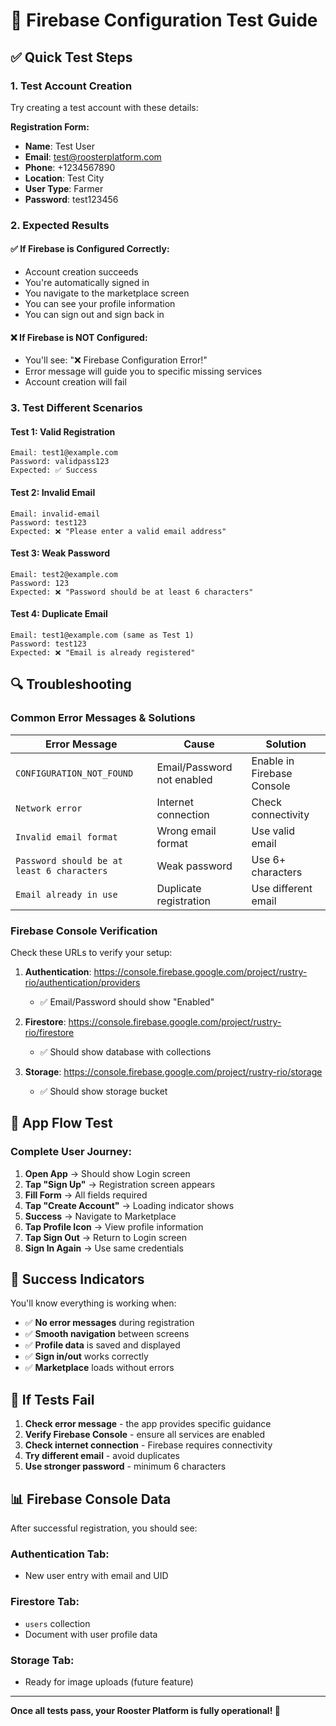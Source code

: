 # 🧪 Firebase Configuration Test Guide

## ✅ **Quick Test Steps**

### **1. Test Account Creation**
Try creating a test account with these details:

**Registration Form:**
- **Name**: Test User
- **Email**: test@roosterplatform.com
- **Phone**: +1234567890
- **Location**: Test City
- **User Type**: Farmer
- **Password**: test123456

### **2. Expected Results**

#### **✅ If Firebase is Configured Correctly:**
- Account creation succeeds
- You're automatically signed in
- You navigate to the marketplace screen
- You can see your profile information
- You can sign out and sign back in

#### **❌ If Firebase is NOT Configured:**
- You'll see: "❌ Firebase Configuration Error!"
- Error message will guide you to specific missing services
- Account creation will fail

### **3. Test Different Scenarios**

#### **Test 1: Valid Registration**
```
Email: test1@example.com
Password: validpass123
Expected: ✅ Success
```

#### **Test 2: Invalid Email**
```
Email: invalid-email
Password: test123
Expected: ❌ "Please enter a valid email address"
```

#### **Test 3: Weak Password**
```
Email: test2@example.com  
Password: 123
Expected: ❌ "Password should be at least 6 characters"
```

#### **Test 4: Duplicate Email**
```
Email: test1@example.com (same as Test 1)
Password: test123
Expected: ❌ "Email is already registered"
```

## 🔍 **Troubleshooting**

### **Common Error Messages & Solutions**

| Error Message | Cause | Solution |
|---------------|-------|----------|
| `CONFIGURATION_NOT_FOUND` | Email/Password not enabled | Enable in Firebase Console |
| `Network error` | Internet connection | Check connectivity |
| `Invalid email format` | Wrong email format | Use valid email |
| `Password should be at least 6 characters` | Weak password | Use 6+ characters |
| `Email already in use` | Duplicate registration | Use different email |

### **Firebase Console Verification**

Check these URLs to verify your setup:

1. **Authentication**: https://console.firebase.google.com/project/rustry-rio/authentication/providers
   - ✅ Email/Password should show "Enabled"

2. **Firestore**: https://console.firebase.google.com/project/rustry-rio/firestore
   - ✅ Should show database with collections

3. **Storage**: https://console.firebase.google.com/project/rustry-rio/storage
   - ✅ Should show storage bucket

## 📱 **App Flow Test**

### **Complete User Journey:**
1. **Open App** → Should show Login screen
2. **Tap "Sign Up"** → Registration screen appears
3. **Fill Form** → All fields required
4. **Tap "Create Account"** → Loading indicator shows
5. **Success** → Navigate to Marketplace
6. **Tap Profile Icon** → View profile information
7. **Tap Sign Out** → Return to Login screen
8. **Sign In Again** → Use same credentials

## 🎯 **Success Indicators**

You'll know everything is working when:

- ✅ **No error messages** during registration
- ✅ **Smooth navigation** between screens
- ✅ **Profile data** is saved and displayed
- ✅ **Sign in/out** works correctly
- ✅ **Marketplace** loads without errors

## 🚨 **If Tests Fail**

1. **Check error message** - the app provides specific guidance
2. **Verify Firebase Console** - ensure all services are enabled
3. **Check internet connection** - Firebase requires connectivity
4. **Try different email** - avoid duplicates
5. **Use stronger password** - minimum 6 characters

## 📊 **Firebase Console Data**

After successful registration, you should see:

### **Authentication Tab:**
- New user entry with email and UID

### **Firestore Tab:**
- `users` collection
- Document with user profile data

### **Storage Tab:**
- Ready for image uploads (future feature)

---

**Once all tests pass, your Rooster Platform is fully operational! 🐓**